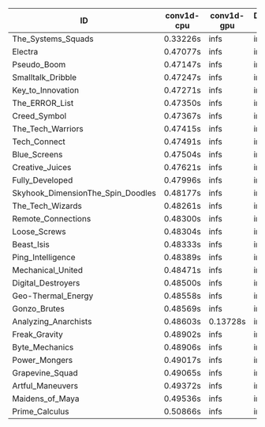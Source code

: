 |ID|conv1d-cpu|conv1d-gpu|DWSPConv2D-gpu|gemm-gpu|avg|
|-|-|-|-|-|-|
|The_Systems_Squads|0.33226s|infs|infs|4.49254s|infs|
|Electra|0.47077s|infs|infs|4.48456s|infs|
|Pseudo_Boom|0.47147s|infs|infs|4.49280s|infs|
|Smalltalk_Dribble|0.47247s|infs|infs|4.51044s|infs|
|Key_to_Innovation|0.47271s|infs|infs|4.45630s|infs|
|The_ERROR_List|0.47350s|infs|infs|4.48934s|infs|
|Creed_Symbol|0.47367s|infs|infs|4.48975s|infs|
|The_Tech_Warriors|0.47415s|infs|infs|4.48089s|infs|
|Tech_Connect|0.47491s|infs|infs|4.46293s|infs|
|Blue_Screens|0.47504s|infs|infs|4.52013s|infs|
|Creative_Juices|0.47621s|infs|infs|4.48270s|infs|
|Fully_Developed|0.47996s|infs|infs|4.50123s|infs|
|Skyhook_DimensionThe_Spin_Doodles|0.48177s|infs|infs|4.45722s|infs|
|The_Tech_Wizards|0.48261s|infs|infs|4.49322s|infs|
|Remote_Connections|0.48300s|infs|infs|4.47449s|infs|
|Loose_Screws|0.48304s|infs|infs|4.54919s|infs|
|Beast_Isis|0.48333s|infs|infs|4.63690s|infs|
|Ping_Intelligence|0.48389s|infs|infs|4.49883s|infs|
|Mechanical_United|0.48471s|infs|infs|4.47393s|infs|
|Digital_Destroyers|0.48500s|infs|infs|4.47872s|infs|
|Geo-Thermal_Energy|0.48558s|infs|infs|4.47677s|infs|
|Gonzo_Brutes|0.48569s|infs|infs|4.48410s|infs|
|Analyzing_Anarchists|0.48603s|0.13728s|infs|4.49703s|infs|
|Freak_Gravity|0.48902s|infs|infs|4.45876s|infs|
|Byte_Mechanics|0.48906s|infs|infs|4.61608s|infs|
|Power_Mongers|0.49017s|infs|infs|4.50041s|infs|
|Grapevine_Squad|0.49065s|infs|infs|4.49358s|infs|
|Artful_Maneuvers|0.49372s|infs|infs|4.49528s|infs|
|Maidens_of_Maya|0.49536s|infs|infs|4.48648s|infs|
|Prime_Calculus|0.50866s|infs|infs|4.48534s|infs|
